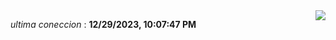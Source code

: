 

<div style="display: flex; justify-content: space-between;">
 <p align="right"><i>ultima coneccion</i> : <b>12/29/2023, 10:07:47 PM</b></p> 
 <img src="https://img.shields.io/badge/GitHub%20Action%20Status-Online-brightgreen?style=flat&logo=githubactions&logoColor=%23ffffff&labelColor=%23181717&color=%232088FF" />
</div>



